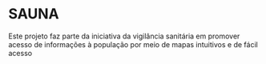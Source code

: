 # SAUNA
Este projeto faz parte da iniciativa da vigilância sanitária em promover acesso de informações à população por meio de mapas intuitivos e de fácil acesso
